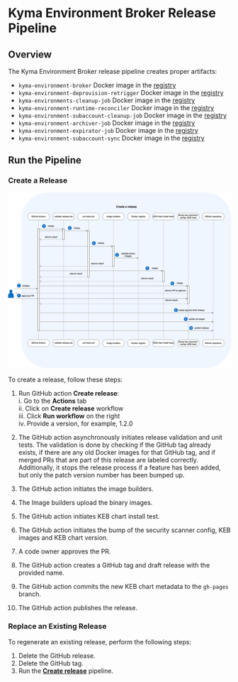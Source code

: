 # Kyma Environment Broker Release Pipeline

## Overview

The Kyma Environment Broker release pipeline creates proper artifacts:
 - `kyma-environment-broker` Docker image in the [registry](https://console.cloud.google.com/artifacts/docker/kyma-project/europe/prod/kyma-environment-broker)
 - `kyma-environment-deprovision-retrigger` Docker image in the [registry](https://console.cloud.google.com/artifacts/docker/kyma-project/europe/prod/kyma-environment-deprovision-retrigger)
 - `kyma-environments-cleanup-job` Docker image in the [registry](https://console.cloud.google.com/artifacts/docker/kyma-project/europe/prod/kyma-environments-cleanup-job )
 - `kyma-environment-runtime-reconciler` Docker image in the [registry](https://console.cloud.google.com/artifacts/docker/kyma-project/europe/prod/kyma-environment-runtime-reconciler)
 - `kyma-environment-subaccount-cleanup-job` Docker image in the [registry](https://console.cloud.google.com/artifacts/docker/kyma-project/europe/prod/kyma-environment-subaccount-cleanup-job)
 - `kyma-environment-archiver-job` Docker image in the [registry](https://console.cloud.google.com/artifacts/docker/kyma-project/europe/prod/kyma-environment-archiver-job)
 - `kyma-environment-expirator-job` Docker image in the [registry](https://console.cloud.google.com/artifacts/docker/kyma-project/europe/prod/kyma-environment-expirator-job)
 - `kyma-environment-subaccount-sync` Docker image in the [registry](https://console.cloud.google.com/artifacts/docker/kyma-project/europe/prod/kyma-environment-subaccount-sync)

## Run the Pipeline

### Create a Release

![Release diagram](../assets/release.drawio.svg)

To create a release, follow these steps:

1. Run GitHub action **Create release**:  
   i.  Go to the **Actions** tab  
   ii. Click on **Create release** workflow   
   iii. Click  **Run workflow** on the right  
   iv. Provide a version, for example, 1.2.0  
   
2. The GitHub action asynchronously initiates release validation and unit tests. The validation is done by checking if the GitHub tag already exists, if there are any old Docker images for that GitHub tag, and if merged PRs that are part of this release are labeled correctly. Additionally, it stops the release process if a feature has been added, but only the patch version number has been bumped up.
3. The GitHub action initiates the image builders.
4. The Image builders upload the binary images.
5. The GitHub action initiates KEB chart install test.
6. The GitHub action initiates the bump of the security scanner config, KEB images and KEB chart version.
7. A code owner approves the PR.
8. The GitHub action creates a GitHub tag and draft release with the provided name.
9. The GitHub action commits the new KEB chart metadata to the `gh-pages` branch.
10. The GitHub action publishes the release.


### Replace an Existing Release

To regenerate an existing release, perform the following steps:

1. Delete the GitHub release.
2. Delete the GitHub tag.
3. Run the [**Create release**](#create-a-release) pipeline.
